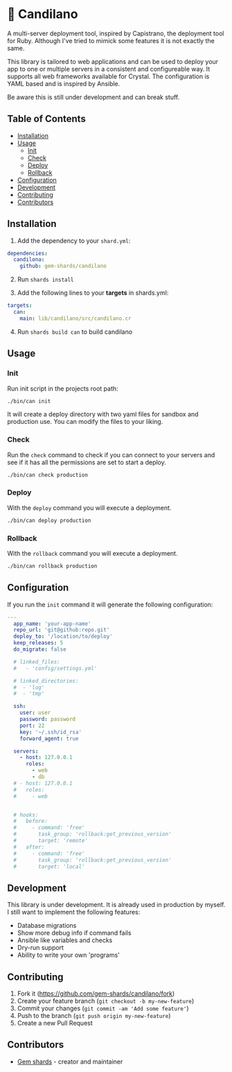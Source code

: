# :candy: Candilano

A multi-server deployment tool, inspired by Capistrano, the deployment tool for Ruby. Although I've tried to mimick some features it is not exactly the same.

This library is tailored to web applications and can be used to deploy your app to one or multiple servers in a consistent and  configureable way. It supports all web frameworks available for Crystal. The configuration is YAML based and is inspired by Ansible.

Be aware this is still under development and can break stuff.

## Table of Contents
- [Installation](#installation)
- [Usage](#usage)
  - [Init](#init)
  - [Check](#check)
  - [Deploy](#deploy)
  - [Rollback](#rollback)
- [Configuration](#configuration)
- [Development](#development)
- [Contributing](#contributing)
- [Contributors](#contributors)

## Installation

1. Add the dependency to your `shard.yml`:
```yaml
dependencies:
  candilona:
    github: gem-shards/candilano
```
2. Run `shards install`

3. Add the following lines to your **targets** in shards.yml:

```yaml
targets:
  can:
    main: lib/candilano/src/candilano.cr
```

4. Run `shards build can` to build candilano

## Usage

### Init
Run init script in the projects root path:

```bash
./bin/can init
```

It will create a deploy directory with two yaml files for sandbox and production use. You can modify the files to your liking.

### Check
Run the `check` command to check if you can connect to your servers and see if it has all the permissions are set to start a deploy.

```bash
./bin/can check production
```

### Deploy
With the `deploy` command you will execute a deployment.

```bash
./bin/can deploy production
```

### Rollback
With the `rollback` command you will execute a deployment.

```bash
./bin/can rollback production
```

## Configuration
If you run the `init` command it will generate the following configuration:

```yaml
---
  app_name: 'your-app-name'
  repo_url: 'git@github:repo.git'
  deploy_to: '/location/to/deploy'
  keep_releases: 5
  do_migrate: false

  # linked_files:
  #   - 'config/settings.yml'

  # linked_directories:
  #  - 'log'
  #  - 'tmp'

  ssh:
    user: user
    password: password
    port: 22
    key: '~/.ssh/id_rsa'
    forward_agent: true

  servers:
    - host: 127.0.0.1
      roles:
        - web
        - db
  # - host: 127.0.0.1
  #   roles:
  #     - web


  # hooks:
  #   before:
  #     - command: 'free'
  #       task_group: 'rollback:get_previous_version'
  #       target: 'remote'
  #   after:
  #     - command: 'free'
  #       task_group: 'rollback:get_previous_version'
  #       target: 'local'

```

## Development

This library is under development. It is already used in production by myself. I still want to implement the following features:

- Database migrations
- Show more debug info if command fails
- Ansible like variables and checks
- Dry-run support
- Ability to write your own 'programs'

## Contributing

1. Fork it (<https://github.com/gem-shards/candilano/fork>)
2. Create your feature branch (`git checkout -b my-new-feature`)
3. Commit your changes (`git commit -am 'Add some feature'`)
4. Push to the branch (`git push origin my-new-feature`)
5. Create a new Pull Request

## Contributors

- [Gem shards](https://github.com/gem-shards) - creator and maintainer
